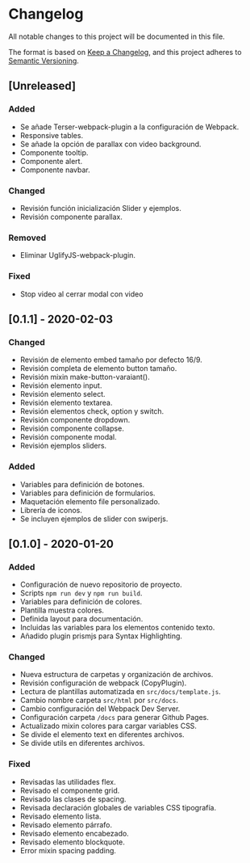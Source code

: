 # Changelog
All notable changes to this project will be documented in this file.

The format is based on [Keep a Changelog](https://keepachangelog.com/en/1.0.0/),
and this project adheres to [Semantic Versioning](https://semver.org/spec/v2.0.0.html).

## [Unreleased]

### Added
- Se añade Terser-webpack-plugin a la configuración de Webpack.
- Responsive tables.
- Se añade la opción de parallax con video background.
- Componente tooltip.
- Componente alert.
- Componente navbar.

### Changed
- Revisión función inicialización Slider y ejemplos.
- Revisión componente parallax.

### Removed
- Eliminar UglifyJS-webpack-plugin.

### Fixed
- Stop video al cerrar modal con video

## [0.1.1] - 2020-02-03

### Changed
- Revisión de elemento embed tamaño por defecto 16/9.
- Revisión completa de elemento button tamaño.
- Revisión mixin make-button-varaiant().
- Revisión elemento input.
- Revisión elemento select.
- Revisión elemento textarea.
- Revisión elementos check, option y switch.
- Revisión componente dropdown.
- Revisión componente collapse.
- Revisión componente modal.
- Revisión ejemplos sliders.

### Added
- Variables para definición de botones.
- Variables para definición de formularios.
- Maquetación elemento file personalizado.
- Librería de iconos.
- Se incluyen ejemplos de slider con swiperjs.


## [0.1.0] - 2020-01-20

### Added
- Configuración de nuevo repositorio de proyecto.
- Scripts `npm run dev` y `npm run build`.
- Variables para definición de colores.
- Plantilla muestra colores.
- Definida layout para documentación.
- Incluidas las variables para los elementos contenido texto.
- Añadido plugin prismjs para Syntax Highlighting.


### Changed
- Nueva estructura de carpetas y organización de archivos.
- Revisión configuración de webpack (CopyPlugin).
- Lectura de plantillas automatizada en `src/docs/template.js`.
- Cambio nombre carpeta `src/html` por `src/docs`.
- Cambio configuración del Webpack Dev Server.
- Configuración carpeta `/docs` para generar Github Pages.
- Actualizado mixin colores para cargar variables CSS.
- Se divide el elemento text en diferentes archivos.
- Se divide utils en diferentes archivos.

### Fixed
- Revisadas las utilidades flex.
- Revisado el componente grid.
- Revisado las clases de spacing.
- Revisada declaración globales de variables CSS tipografía.
- Revisado elemento lista.
- Revisado elemento párrafo.
- Revisado elemento encabezado.
- Revisado elemento blockquote.
- Error mixin spacing padding.
